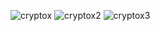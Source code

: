 ![cryptox](https://user-images.githubusercontent.com/89680443/208293032-f4803333-7b93-4017-a383-f516bb8a9c96.png)
![cryptox2](https://user-images.githubusercontent.com/89680443/208293036-f8dd58b8-3ad9-459d-abd1-7c7ab9417f7d.png)
![cryptox3](https://user-images.githubusercontent.com/89680443/208293040-81c8f0f3-a958-4b0c-81b5-9b07aa4c4fbb.png)
